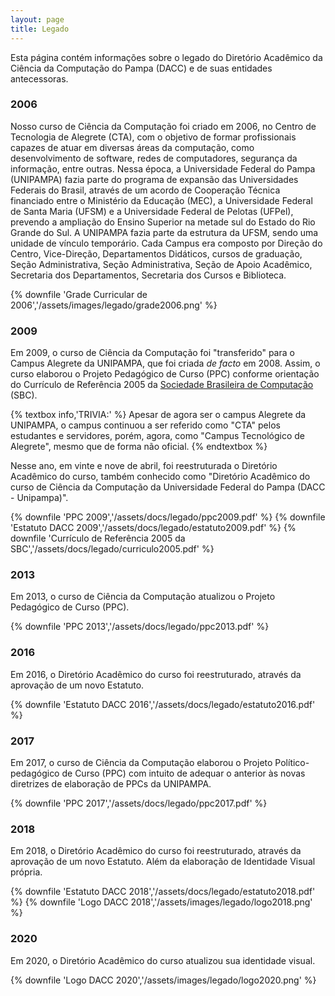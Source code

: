 ```yaml
---
layout: page
title: Legado
---
```


Esta página contém informações sobre o legado do Diretório Acadêmico da Ciência da Computação do Pampa (DACC) e de suas entidades antecessoras.

### 2006

Nosso curso de Ciência da Computação foi criado em 2006, no Centro de Tecnologia de Alegrete (CTA), com o objetivo de formar profissionais capazes de atuar em diversas áreas da computação, como desenvolvimento de software, redes de computadores, segurança da informação, entre outras. Nessa época, a Universidade Federal do Pampa (UNIPAMPA) fazia parte do programa de expansão das Universidades Federais do Brasil, através de um acordo de Cooperação Técnica financiado entre o Ministério da Educação (MEC), a Universidade Federal de Santa Maria (UFSM) e a Universidade Federal de Pelotas (UFPel), prevendo a ampliação do Ensino Superior na metade sul do Estado do Rio Grande do Sul. A UNIPAMPA fazia parte da estrutura da UFSM, sendo uma unidade de vínculo temporário. Cada Campus era composto por Direção do Centro, Vice-Direção, Departamentos Didáticos, cursos de graduação, Seção Administrativa, Seção Administrativa, Seção de Apoio Acadêmico, Secretaria dos Departamentos, Secretaria dos Cursos e Biblioteca.

{% downfile 'Grade Curricular de 2006','/assets/images/legado/grade2006.png' %}

### 2009

Em 2009, o curso de Ciência da Computação foi "transferido" para o Campus Alegrete da UNIPAMPA, que foi criada *de facto* em 2008. Assim, o curso elaborou o Projeto Pedagógico de Curso (PPC) conforme orientação do Currículo de Referência 2005 da [Sociedade Brasileira de Computação](https://www.sbc.org.br/) (SBC).

{% textbox info,'TRIVIA:' %}
  Apesar de agora ser o campus Alegrete da UNIPAMPA, o campus continuou a ser referido como "CTA" pelos estudantes e servidores, porém, agora, como "Campus Tecnológico de Alegrete", mesmo que de forma não oficial.
{% endtextbox %}

Nesse ano, em vinte e nove de abril, foi reestruturada o Diretório Acadêmico do curso, também conhecido como "Diretório Acadêmico do curso de Ciência da Computação da Universidade Federal do Pampa (DACC - Unipampa)".

{% downfile 'PPC 2009','/assets/docs/legado/ppc2009.pdf' %}
{% downfile 'Estatuto DACC 2009','/assets/docs/legado/estatuto2009.pdf' %}
{% downfile 'Currículo de Referência 2005 da SBC','/assets/docs/legado/curriculo2005.pdf' %}

### 2013

Em 2013, o curso de Ciência da Computação atualizou o Projeto Pedagógico de Curso (PPC).

{% downfile 'PPC 2013','/assets/docs/legado/ppc2013.pdf' %}

### 2016

Em 2016, o Diretório Acadêmico do curso foi reestruturado, através da aprovação de um novo Estatuto.

{% downfile 'Estatuto DACC 2016','/assets/docs/legado/estatuto2016.pdf' %}

### 2017

Em 2017, o curso de Ciência da Computação elaborou o Projeto Político-pedagógico de Curso (PPC) com intuito de adequar o anterior às novas diretrizes de elaboração de PPCs da UNIPAMPA.

{% downfile 'PPC 2017','/assets/docs/legado/ppc2017.pdf' %}

### 2018

Em 2018, o Diretório Acadêmico do curso foi reestruturado, através da aprovação de um novo Estatuto. Além da elaboração de Identidade Visual própria.

{% downfile 'Estatuto DACC 2018','/assets/docs/legado/estatuto2018.pdf' %}
{% downfile 'Logo DACC 2018','/assets/images/legado/logo2018.png' %}

### 2020

Em 2020, o Diretório Acadêmico do curso atualizou sua identidade visual.

{% downfile 'Logo DACC 2020','/assets/images/legado/logo2020.png' %}
